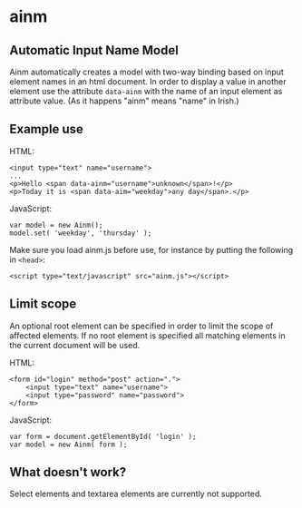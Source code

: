 # ainm
## Automatic Input Name Model
Ainm automatically creates a model with two-way binding based on input element names in an html document. In order to display a value in another element use the attribute `data-ainm` with the name of an input element as attribute value. (As it happens "ainm" means "name" in Irish.)

## Example use
HTML:

    <input type="text" name="username">
    ...
    <p>Hello <span data-ainm="username">unknown</span>!</p>
    <p>Today it is <span data-aim="weekday">any day</span>.</p>

JavaScript:

    var model = new Ainm();
    model.set( 'weekday', 'thursday' );

Make sure you load ainm.js before use, for instance by putting the following in `<head>`:

    <script type="text/javascript" src="ainm.js"></script>

## Limit scope
An optional root element can be specified in order to limit the scope of affected elements. If no root element is specified all matching elements in the current document will be used.

HTML:

    <form id="login" method="post" action=".">
        <input type="text" name="username">
        <input type="password" name="password">
    </form>

JavaScript:

    var form = document.getElementById( 'login' );
    var model = new Ainm( form );

## What doesn't work?
Select elements and textarea elements are currently not supported.
